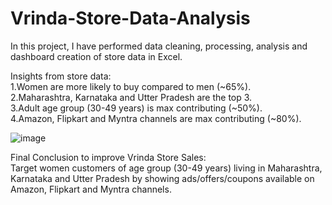 # Vrinda-Store-Data-Analysis
In this project, I have performed data cleaning, processing, analysis and dashboard creation of store data in Excel.

Insights from store data:<br>
1.Women are more likely to buy compared to men (~65%).<br>
2.Maharashtra, Karnataka and Utter Pradesh are the top 3.<br>
3.Adult age group (30-49 years) is max contributing (~50%).<br>
4.Amazon, Flipkart and Myntra channels are max contributing (~80%).<br>

![image](https://user-images.githubusercontent.com/91897660/233793823-df216c0f-0cb4-4c27-8ffa-a625c8473164.png)


Final Conclusion to improve Vrinda Store Sales:<br>
Target women customers of age group (30-49 years) living in Maharashtra, Karnataka and Utter Pradesh by showing ads/offers/coupons available on Amazon, Flipkart and Myntra channels.
